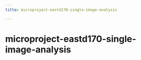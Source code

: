 ```yaml
---
title: microproject-eastd170-single-image-analysis

---
```


# microproject-eastd170-single-image-analysis